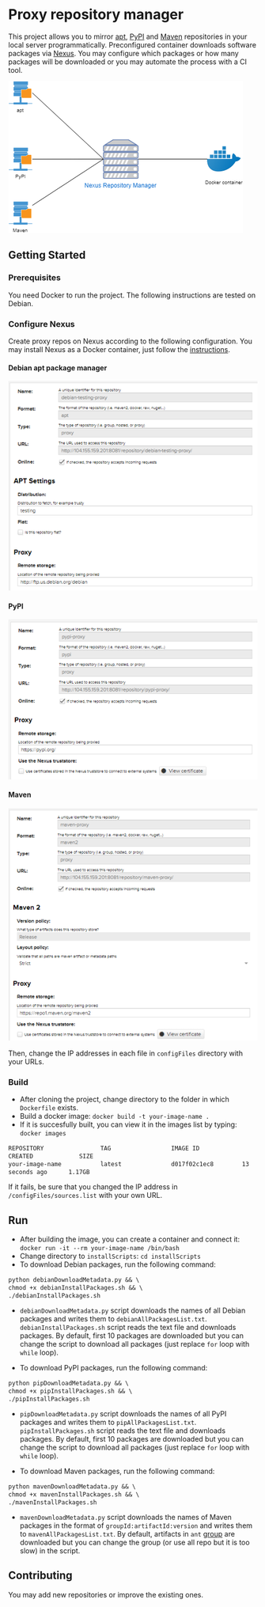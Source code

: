 # Proxy repository manager 
This project allows you to mirror [apt](https://wiki.debian.org/DebianRepository), [PyPI](https://pypi.org/) and [Maven](https://mvnrepository.com/) repositories in your local server programmatically. Preconfigured container downloads software packages via [Nexus](https://help.sonatype.com/repomanager3). You may configure which packages or how many packages will be downloaded or you may automate the process with a CI tool.

![Diagram](https://github.com/sulunemre/nexus-proxy-local-repo/blob/master/screenshots/diagram.png)

## Getting Started
### Prerequisites
You need Docker to run the project. The following instructions are tested on Debian.
### Configure Nexus
Create proxy repos on Nexus according to the following configuration. You may install Nexus as a Docker container, just follow the [instructions](https://github.com/sonatype-nexus-community/nexus-repository-apt).
#### Debian apt package manager
![Debian](https://github.com/sulunemre/nexus-proxy-local-repo/blob/master/screenshots/debian.PNG)
#### PyPI
![PyPI](https://github.com/sulunemre/nexus-proxy-local-repo/blob/master/screenshots/pypi.PNG)
#### Maven
![Maven](https://github.com/sulunemre/nexus-proxy-local-repo/blob/master/screenshots/maven.PNG)

Then, change the IP addresses in each file in ```configFiles``` directory with your URLs.
### Build
* After cloning the project, change directory to the folder in which ```Dockerfile``` exists.
* Build a docker image:
```docker build -t your-image-name . ```
* If it is succesfully built, you can view it in the images list by typing: ```docker images```
```
REPOSITORY                TAG                 IMAGE ID            CREATED             SIZE
your-image-name           latest              d017f02c1ec8        13 seconds ago      1.17GB
```
If it fails, be sure that you changed the IP address in ```/configFiles/sources.list``` with your own URL.
## Run
* After building the image, you can create a container and connect it:
```docker run -it --rm your-image-name /bin/bash ```
* Change directory to ```installScripts```:
```cd installScripts ```
* To download Debian packages, run the following command:
```
python debianDownloadMetadata.py && \
chmod +x debianInstallPackages.sh && \
./debianInstallPackages.sh 
```
* ```debianDownloadMetadata.py``` script downloads the names of all Debian packages and writes them to ```debianAllPackagesList.txt```. ```debianInstallPackages.sh``` script reads the text file and downloads packages. By default, first 10 packages are downloaded but you can change the script to download all packages (just replace ```for``` loop with ```while``` loop).

* To download PyPI packages, run the following command:
```
python pipDownloadMetadata.py && \
chmod +x pipInstallPackages.sh && \
./pipInstallPackages.sh 
```
* ```pipDownloadMetadata.py``` script downloads the names of all PyPI packages and writes them to ```pipAllPackagesList.txt```. ```pipInstallPackages.sh``` script reads the text file and downloads packages. By default, first 10 packages are downloaded but you can change the script to download all packages (just replace ```for``` loop with ```while``` loop).

* To download Maven packages, run the following command:
```
python mavenDownloadMetadata.py && \
chmod +x mavenInstallPackages.sh && \
./mavenInstallPackages.sh 
```
* ```mavenDownloadMetadata.py``` script downloads the names of Maven packages in the format of ```groupId:artifactId:version``` and writes them to ```mavenAllPackagesList.txt```. By default, artifacts in ```ant``` [group](https://repo1.maven.org/maven2/ant/) are downloaded but you can change the group (or use all repo but it is too slow) in the script.

## Contributing
You may add new repositories or improve the existing ones.
